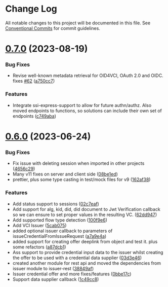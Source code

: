 # Change Log

All notable changes to this project will be documented in this file.
See [Conventional Commits](https://conventionalcommits.org) for commit guidelines.

# [0.7.0](https://github.com/Sphereon-Opensource/OID4VCI/compare/v0.6.0...v0.7.0) (2023-08-19)

### Bug Fixes

- Revise well-known metadata retrieval for OID4VCI, OAuth 2.0 and OIDC. fixes [#62](https://github.com/Sphereon-Opensource/OID4VCI/issues/62) ([a750cc7](https://github.com/Sphereon-Opensource/OID4VCI/commit/a750cc76e084f12aeb58f2b1ac44b1bb5e69b5ae))

### Features

- Integrate ssi-express-support to allow for future authn/authz. Also moved endpoints to functions, so solutions can include their own set of endpoints ([c749aba](https://github.com/Sphereon-Opensource/OID4VCI/commit/c749ababd4bec567d6aeeda49b76f195ec792201))

# [0.6.0](https://github.com/Sphereon-Opensource/OID4VCI/compare/v0.4.0...v0.6.0) (2023-06-24)

### Bug Fixes

- Fix issue with deleting session when imported in other projects ([4656c29](https://github.com/Sphereon-Opensource/OID4VCI/commit/4656c292cf68c141e0facb852ff97947bd38dfa3))
- Many v11 fixes on server and client side ([08be1ed](https://github.com/Sphereon-Opensource/OID4VCI/commit/08be1ed009fb80e910cffa2e4cf376758798b27e))
- prettier, plus some type casting in test/mock files for v9 ([162af38](https://github.com/Sphereon-Opensource/OID4VCI/commit/162af3828b3dc826dc3cd5adffe3dab61925ad33))

### Features

- Add status support to sessions ([02c7eaf](https://github.com/Sphereon-Opensource/OID4VCI/commit/02c7eaf69af441e15c6302a9c0f2874d54066b32))
- Add support for alg, kid, did, did document to Jwt Verification callback so we can ensure to set proper values in the resulting VC. ([62dd947](https://github.com/Sphereon-Opensource/OID4VCI/commit/62dd947d0e09360719e6f704db33d766dff2363a))
- Add supported flow type detection ([100f9e6](https://github.com/Sphereon-Opensource/OID4VCI/commit/100f9e6ccd7c53353f2876be81df4d6e3f7efde4))
- Add VCI Issuer ([5cab075](https://github.com/Sphereon-Opensource/OID4VCI/commit/5cab07534e7a8b340f7a05343f56fbf091d64738))
- added optional issuer callback to parameters of issueCredentialFromIssueRequest ([a7a9e4a](https://github.com/Sphereon-Opensource/OID4VCI/commit/a7a9e4a99d41fa3647482372b36d23c1595ae80f))
- added support for creating offer deeplink from object and test it. plus some refactors ([a87dcb1](https://github.com/Sphereon-Opensource/OID4VCI/commit/a87dcb1ec10ea26a221d61ec0ffd4b4e098a594f))
- Ass support to provide credential input data to the issuer whilst creating the offer to be used with a credential data supplier ([03d3e46](https://github.com/Sphereon-Opensource/OID4VCI/commit/03d3e46ab44b2e924320b6aed213c88d2ad161db))
- created another module for rest api and moved the dependencies from issuer module to issuer-rest ([38849af](https://github.com/Sphereon-Opensource/OID4VCI/commit/38849afcc1fab1f679719bbd762316cec91af0ff))
- Issuer credential offer and more fixes/features ([0bbe17c](https://github.com/Sphereon-Opensource/OID4VCI/commit/0bbe17c13de4df95e2fd79b3470a746cc7a5374a))
- Support data supplier callback ([1c49cc8](https://github.com/Sphereon-Opensource/OID4VCI/commit/1c49cc80cfd83115956c7e9a040e12e814724e72))
